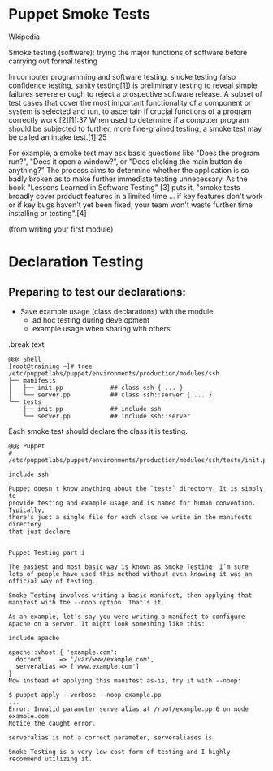 # Puppet Smoke Tests

Wkipedia

Smoke testing (software): trying the major functions of software before carrying out formal testing

In computer programming and software testing, smoke testing (also confidence testing, sanity testing[1]) is preliminary testing to reveal simple failures severe enough to reject a prospective software release. A subset of test cases that cover the most important functionality of a component or system is selected and run, to ascertain if crucial functions of a program correctly work.[2][1]:37 When used to determine if a computer program should be subjected to further, more fine-grained testing, a smoke test may be called an intake test.[1]:25

For example, a smoke test may ask basic questions like "Does the program run?", "Does it open a window?", or "Does clicking the main button do anything?" The process aims to determine whether the application is so badly broken as to make further immediate testing unnecessary. As the book "Lessons Learned in Software Testing" [3] puts it, "smoke tests broadly cover product features in a limited time ... if key features don't work or if key bugs haven't yet been fixed, your team won't waste further time installing or testing".[4]


(from writing your first module)

# Declaration Testing
## Preparing to test our declarations:

* Save example usage (class declarations) with the module.
    * ad hoc testing during development
    * example usage when sharing with others

.break text

    @@@ Shell
    [root@training ~]# tree /etc/puppetlabs/puppet/environments/production/modules/ssh
    ├── manifests
    │   ├── init.pp             ## class ssh { ... }
    │   └── server.pp           ## class ssh::server { ... }
    └── tests
        ├── init.pp             ## include ssh
        └── server.pp           ## include ssh::server

Each smoke test should declare the class it is testing.

    @@@ Puppet
    # /etc/puppetlabs/puppet/environments/production/modules/ssh/tests/init.pp

    include ssh

~~~SECTION:notes~~~
Puppet doesn't know anything about the `tests` directory. It is simply to
provide testing and example usage and is named for human convention. Typically,
there's just a single file for each class we write in the manifests directory
that just declare


Puppet Testing part i

The easiest and most basic way is known as Smoke Testing. I’m sure lots of people have used this method without even knowing it was an official way of testing.

Smoke Testing involves writing a basic manifest, then applying that manifest with the --noop option. That’s it.

As an example, let’s say you were writing a manifest to configure Apache on a server. It might look something like this:

include apache

apache::vhost { 'example.com':
  docroot     => '/var/www/example.com',
  serveralias => ['www.example.com']
}
Now instead of applying this manifest as-is, try it with --noop:

$ puppet apply --verbose --noop example.pp
...
Error: Invalid parameter serveralias at /root/example.pp:6 on node example.com
Notice the caught error.

serveralias is not a correct parameter, serveraliases is.

Smoke Testing is a very low-cost form of testing and I highly recommend utilizing it.